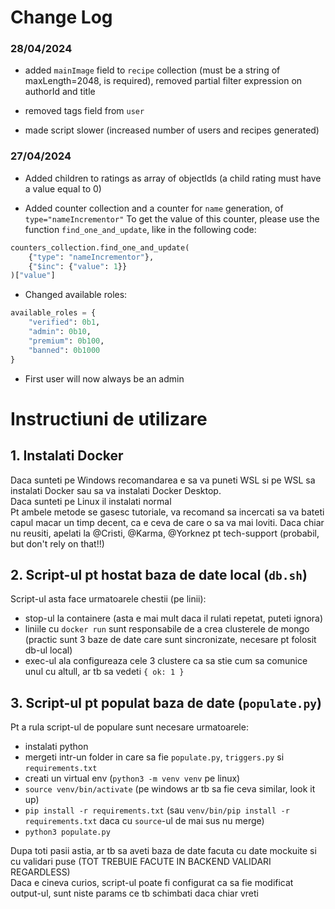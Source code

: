 # Change Log

### 28/04/2024

* added `mainImage` field to `recipe` collection (must be a string of maxLength=2048, is required), removed partial filter expression on authorId and title

* removed tags field from `user`

* made script slower (increased number of users and recipes generated)

### 27/04/2024

* Added children to ratings as array of objectIds (a child rating must have a value equal to 0)

* Added counter collection and a counter for `name` generation, of `type="nameIncrementor"`
To get the value of this counter, please use the function `find_one_and_update`, like in the following code:

```python
counters_collection.find_one_and_update(
    {"type": "nameIncrementor"},
    {"$inc": {"value": 1}}
)["value"]
```

* Changed available roles: 
```python
available_roles = {
    "verified": 0b1,
    "admin": 0b10,
    "premium": 0b100,
    "banned": 0b1000
}
```

* First user will now always be an admin

# Instructiuni de utilizare

## 1. Instalati Docker
Daca sunteti pe Windows recomandarea e sa va puneti WSL si pe WSL sa instalati Docker sau sa 
va instalati Docker Desktop. <br>
Daca sunteti pe Linux il instalati normal <br>
Pt ambele metode se gasesc tutoriale, va recomand sa incercati sa va bateti capul macar un timp decent, ca e ceva de care o sa va mai loviti. Daca chiar nu reusiti, apelati la @Cristi, @Karma, @Yorknez pt tech-support (probabil, but don't rely on that!!)

## 2. Script-ul pt hostat baza de date local (`db.sh`)
Script-ul asta face urmatoarele chestii (pe linii):
- stop-ul la containere (asta e mai mult daca il rulati repetat, puteti ignora)
- liniile cu `docker run` sunt responsabile de a crea clusterele de mongo (practic sunt 3 baze de date care sunt sincronizate, necesare pt folosit db-ul local)
- exec-ul ala configureaza cele 3 clustere ca sa stie cum sa comunice unul cu altull, ar tb sa vedeti `{ ok: 1 }`

## 3. Script-ul pt populat baza de date (`populate.py`)
Pt a rula script-ul de populare sunt necesare urmatoarele:
- instalati python
- mergeti intr-un folder in care sa fie `populate.py`, `triggers.py` si `requirements.txt`
- creati un virtual env (`python3 -m venv venv` pe linux)
- `source venv/bin/activate` (pe windows ar tb sa fie ceva similar, look it up)
- `pip install -r requirements.txt` (sau `venv/bin/pip install -r requirements.txt` daca cu `source`-ul de mai sus nu merge)
- `python3 populate.py`

Dupa toti pasii astia, ar tb sa aveti baza de date facuta cu date mockuite si cu validari puse (TOT TREBUIE FACUTE IN BACKEND VALIDARI REGARDLESS) <br>
Daca e cineva curios, script-ul poate fi configurat ca sa fie modificat output-ul, sunt niste params ce tb schimbati daca chiar vreti
